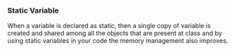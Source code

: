 <h3>Static Variable</h3>

When a variable is declared as static, then a single copy of variable is created and shared among all the objects that are present at class and by using static variables in your code the memory management also improves.
